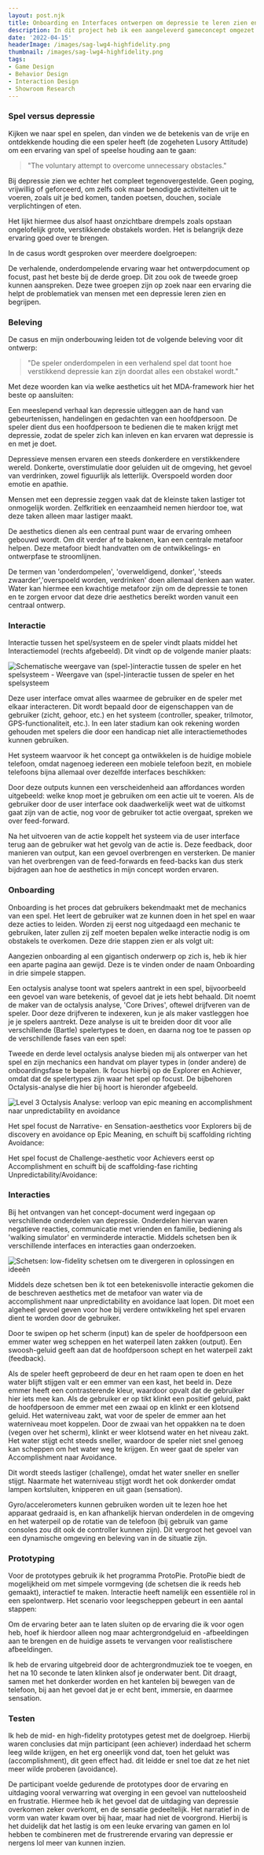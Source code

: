 ```yaml
---
layout: post.njk
title: Onboarding en Interfaces ontwerpen om depressie te leren zien en begrijpen
description: In dit project heb ik een aangeleverd gameconcept omgezet tot een prototype dat depressie inzichtelijk maakt. Door een combinatie van narratieve, zintuiglijke en uitdagende ervaringen laat ik de speler ervaren hoe depressie alles tot een overweldigend obstakel kan maken.
date: '2022-04-15'
headerImage: /images/sag-lwg4-highfidelity.png
thumbnail: /images/sag-lwg4-highfidelity.png
tags:
- Game Design
- Behavior Design
- Interaction Design
- Showroom Research
---
```


### Spel versus depressie

Kijken we naar spel en spelen, dan vinden we de betekenis van de vrije en ontdekkende houding die een speler heeft (de zogeheten Lusory Attitude) om een ervaring van spel of speelse houding aan te gaan:

> "The voluntary attempt to overcome unnecessary obstacles."

Bij depressie zien we echter het compleet tegenovergestelde. Geen poging, vrijwillig of geforceerd, om zelfs ook maar benodigde activiteiten uit te voeren, zoals uit je bed komen, tanden poetsen, douchen, sociale verplichtingen of eten.

Het lijkt hiermee dus alsof haast onzichtbare drempels zoals opstaan ongelofelijk grote, verstikkende obstakels worden. Het is belangrijk deze ervaring goed over te brengen.

In de casus wordt gesproken over meerdere doelgroepen:

De verhalende, onderdompelende ervaring waar het ontwerpdocument op focust, past het beste bij de derde groep. Dit zou ook de tweede groep kunnen aanspreken. Deze twee groepen zijn op zoek naar een ervaring die helpt de problematiek van mensen met een depressie leren zien en begrijpen.

### Beleving

De casus en mijn onderbouwing leiden tot de volgende beleving voor dit ontwerp:

> "De speler onderdompelen in een verhalend spel dat toont hoe verstikkend depressie kan zijn doordat alles een obstakel wordt."

Met deze woorden kan via welke aesthetics uit het MDA-framework hier het beste op aansluiten:

Een meeslepend verhaal kan depressie uitleggen aan de hand van gebeurtenissen, handelingen en gedachten van een hoofdpersoon. De speler dient dus een hoofdpersoon te bedienen die te maken krijgt met depressie, zodat de speler zich kan inleven en kan ervaren wat depressie is en met je doet.

Depressieve mensen ervaren een steeds donkerdere en verstikkendere wereld. Donkerte, overstimulatie door geluiden uit de omgeving, het gevoel van verdrinken, zowel figuurlijk als letterlijk. Overspoeld worden door emotie en apathie.

Mensen met een depressie zeggen vaak dat de kleinste taken lastiger tot onmogelijk worden. Zelfkritiek en eenzaamheid nemen hierdoor toe, wat deze taken alleen maar lastiger maakt.

De aesthetics dienen als een centraal punt waar de ervaring omheen gebouwd wordt. Om dit verder af te bakenen, kan een centrale metafoor helpen. Deze metafoor biedt handvatten om de ontwikkelings- en ontwerpfase te stroomlijnen.

De termen van 'onderdompelen', 'overweldigend, donker', 'steeds zwaarder','overspoeld worden, verdrinken' doen allemaal denken aan water. Water kan hiermee een kwachtige metafoor zijn om de depressie te tonen en te zorgen ervoor dat deze drie aesthetics bereikt worden vanuit een centraal ontwerp.

### Interactie

Interactie tussen het spel/systeem en de speler vindt plaats middel het Interactiemodel (rechts afgebeeld). Dit vindt op de volgende manier plaats:

![Schematische weergave van (spel-)interactie tussen de speler en het spelsysteem - Weergave van (spel-)interactie tussen de speler en het spelsysteem](/images/sag-lwg4-interactiemodel.png)

Deze user interface omvat alles waarmee de gebruiker en de speler met elkaar interacteren. Dit wordt bepaald door de eigenschappen van de gebruiker (zicht, gehoor, etc.) en het systeem (controller, speaker, trilmotor, GPS-functionaliteit, etc.). In een later stadium kan ook rekening worden gehouden met spelers die door een handicap niet alle interactiemethodes kunnen gebruiken.

Het systeem waarvoor ik het concept ga ontwikkelen is de huidige mobiele telefoon, omdat nagenoeg iedereen een mobiele telefoon bezit, en mobiele telefoons bijna allemaal over dezelfde interfaces beschikken:

Door deze outputs kunnen een verscheidenheid aan affordances worden uitgebeeld: welke knop moet je gebruiken om een actie uit te voeren. Als de gebruiker door de user interface ook daadwerkelijk weet wat de uitkomst gaat zijn van de actie, nog voor de gebruiker tot actie overgaat, spreken we over feed-forward.

Na het uitvoeren van de actie koppelt het systeem via de user interface terug aan de gebruiker wat het gevolg van de actie is. Deze feedback, door manieren van output, kan een gevoel overbrengen en versterken. De manier van het overbrengen van de feed-forwards en feed-backs kan dus sterk bijdragen aan hoe de aesthetics in mijn concept worden ervaren.

### Onboarding

Onboarding is het proces dat gebruikers bekendmaakt met de mechanics van een spel. Het leert de gebruiker wat ze kunnen doen in het spel en waar deze acties to leiden. Worden zij eerst nog uitgedaagd een mechanic te gebruiken, later zullen zij zelf moeten bepalen welke interactie nodig is om obstakels te overkomen. Deze drie stappen zien er als volgt uit:

Aangezien onboarding al een gigantisch onderwerp op zich is, heb ik hier een aparte pagina aan gewijd. Deze is te vinden onder de naam Onboarding in drie simpele stappen.

Een octalysis analyse toont wat spelers aantrekt in een spel, bijvoorbeeld een gevoel van ware betekenis, of gevoel dat je iets hebt behaald. Dit noemt de maker van de octalysis analyse, 'Core Drives', oftewel drijfveren van de speler. Door deze drijfveren te indexeren, kun je als maker vastleggen hoe je je spelers aantrekt. Deze analyse is uit te breiden door dit voor alle verschillende (Bartle) spelertypes te doen, en daarna nog toe te passen op de verschillende fases van een spel:

Tweede en derde level octalysis analyse bieden mij als ontwerper van het spel en zijn mechanics een handvat om player types in (onder andere) de onboardingsfase te bepalen. Ik focus hierbij op de Explorer en Achiever, omdat dat de spelertypes zijn waar het spel op focust. De bijbehoren Octalysis-analyse die hier bij hoort is hieronder afgebeeld.

![Level 3 Octalysis Analyse: verloop van epic meaning en accomplishment naar unpredictability en avoidance](/images/sag-lwg4-octalysis-Level3.png)

Het spel focust de Narrative- en Sensation-aesthetics voor Explorers bij de discovery en avoidance op Epic Meaning, en schuift bij scaffolding richting Avoidance:

Het spel focust de Challenge-aesthetic voor Achievers eerst op Accomplishment en schuift bij de scaffolding-fase richting Unpredictability/Avoidance:

### Interacties

Bij het ontvangen van het concept-document werd ingegaan op verschillende onderdelen van depressie. Onderdelen hiervan waren negatieve reacties, communicatie met vrienden en familie, bediening als 'walking simulator' en verminderde interactie. Middels schetsen ben ik verschillende interfaces en interacties gaan onderzoeken.

![Schetsen: low-fidelity schetsen om te divergeren in oplossingen en ideeën](/images/sag-lwg4-schetsen.png)

Middels deze schetsen ben ik tot een betekenisvolle interactie gekomen die de beschreven aesthetics met de metafoor van water via de accomplishment naar unpredictability en avoidance laat lopen. Dit moet een algeheel gevoel geven voor hoe bij verdere ontwikkeling het spel ervaren dient te worden door de gebruiker.

Door te swipen op het scherm (input) kan de speler de hoofdpersoon een emmer water weg scheppen en het waterpeil laten zakken (output). Een swoosh-geluid geeft aan dat de hoofdpersoon schept en het waterpeil zakt (feedback).

Als de speler heeft geprobeerd de deur en het raam open te doen en het water blijft stijgen valt er een emmer van een kast, het beeld in. Deze emmer heeft een contrasterende kleur, waardoor opvalt dat de gebruiker hier iets mee kan. Als de gebruiker er op tikt klinkt een positief geluid, pakt de hoofdpersoon de emmer met een zwaai op en klinkt er een klotsend geluid. Het waterniveau zakt, wat voor de speler de emmer aan het waterniveau moet koppelen. Door de zwaai van het oppakken na te doen (vegen over het scherm), klinkt er weer klotsend water en het niveau zakt. Het water stijgt echt steeds sneller, waardoor de speler niet snel genoeg kan scheppen om het water weg te krijgen. En weer gaat de speler van Accomplishment naar Avoidance.

Dit wordt steeds lastiger (challenge), omdat het water sneller en sneller stijgt. Naarmate het waterniveau stijgt wordt het ook donkerder omdat lampen kortsluiten, knipperen en uit gaan (sensation).

Gyro/accelerometers kunnen gebruiken worden uit te lezen hoe het apparaat gedraaid is, en kan afhankelijk hiervan onderdelen in de omgeving en het waterpeil op de rotatie van de telefoon (bij gebruik van game consoles zou dit ook de controller kunnen zijn). Dit vergroot het gevoel van een dynamische omgeving en beleving van ín de situatie zijn.

### Prototyping

Voor de prototypes gebruik ik het programma ProtoPie. ProtoPie biedt de mogelijkheid om met simpele vormgeving (de schetsen die ik reeds heb gemaakt), interactief te maken. Interactie heeft namelijk een essentiële rol in een spelontwerp. Het scenario voor leegscheppen gebeurt in een aantal stappen:

Om de ervaring beter aan te laten sluiten op de ervaring die ik voor ogen heb, hoef ik hierdoor alleen nog maar achtergrondgeluid en -afbeeldingen aan te brengen en de huidige assets te vervangen voor realistischere afbeeldingen.

Ik heb de ervaring uitgebreid door de achtergrondmuziek toe te voegen, en het na 10 seconde te laten klinken alsof je onderwater bent. Dit draagt, samen met het donkerder worden en het kantelen bij bewegen van de telefoon, bij aan het gevoel dat je er echt bent, immersie, en daarmee sensation.

### Testen

Ik heb de mid- en high-fidelity prototypes getest met de doelgroep. Hierbij waren conclusies dat mijn participant (een achiever) inderdaad het scherm leeg wilde krijgen, en het erg oneerlijk vond dat, toen het gelukt was (accomplishment), dit geen effect had. dit leidde er snel toe dat ze het niet meer wilde proberen (avoidance).

De participant voelde gedurende de prototypes door de ervaring en uitdaging vooral verwarring wat overging in een gevoel van nutteloosheid en frustratie. Hiermee heb ik het gevoel dat de uitdaging van depressie overkomen zeker overkomt, en de sensatie gedeeltelijk. Het narratief in de vorm van water kwam over bij haar, maar had niet de voorgrond. Hierbij is het duidelijk dat het lastig is om een leuke ervaring van gamen en lol hebben te combineren met de frustrerende ervaring van depressie er nergens lol meer van kunnen inzien.

